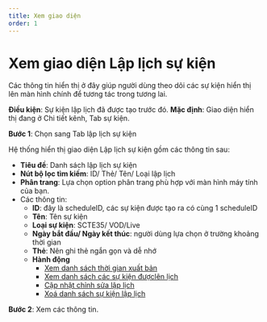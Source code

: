 ```yaml
---
title: Xem giao diện
order: 1
---
```


# Xem giao diện Lập lịch sự kiện

Các thông tin hiển thị ở đây giúp người dùng theo dõi các sự kiện hiển thị lên màn hình chính để tương tác trong tương lai.

**Điều kiện**: Sự kiện lập lịch đã được tạo trước đó.
**Mặc định**: Giao diện hiển thị đang ở Chi tiết kênh, Tab sự kiện.

**Bước 1**: Chọn sang Tab lập lịch sự kiện

<!-- ![]() -->

Hệ thống hiển thị giao diện Lập lịch sự kiện gồm các thông tin sau:

- **Tiêu đề**: Danh sách lập lịch sự kiện
- **Nút bộ lọc tìm kiếm**: ID/ Thẻ/ Tên/ Loại lập lịch
- **Phân trang**: Lựa chọn option phân trang phù hợp với màn hình máy tính của bạn.
- Các thông tin:
  - **ID**: đây là scheduleID, các sự kiện được tạo ra có cùng 1 scheduleID
  - **Tên**: Tên sự kiện
  - **Loại sự kiện**: SCTE35/ VOD/Live
  - **Ngày bắt đầu/ Ngày kết thúc**: người dùng lựa chọn ở trường khoảng thời gian
  - **Thẻ**: Nên ghi thẻ ngắn gọn và dễ nhớ
  - **Hành động**
    - [Xem danh sách thời gian xuất bản](2.2-public-time.md)
    - [Xem danh sách các sự kiện đượclên lịch](2.3-schedule-time.md)
    - [Cập nhật chỉnh sửa lập lịch](2.4-edit.md)
    - [Xoá danh sách sự kiện lập lịch](2.5-delete.md)

**Bước 2**: Xem các thông tin.
